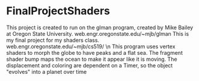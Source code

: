 # FinalProjectShaders
This project is created to run on the glman program, created by Mike Bailey at Oregon State University. web.engr.oregonstate.edu/~mjb/glman 
This is my final project for my shaders class. web.engr.oregonstate.edu/~mjb/cs519/
\n
This program uses vertex shaders to morph the globe to have peaks and a flat sea. The fragment shader bump maps the ocean to make it appear like it is moving. The displacement and coloring are dependent on a Timer, so the object "evolves" into a planet over time
